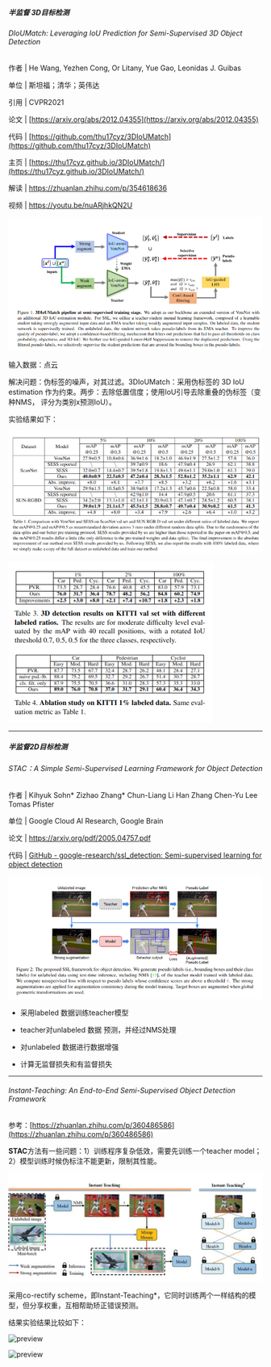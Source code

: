 ##### 半监督 3D目标检测

###### DIoUMatch: Leveraging IoU Prediction for Semi-Supervised 3D Object Detection

作者 | He Wang, Yezhen Cong, Or Litany, Yue Gao, Leonidas J. Guibas

单位 | 斯坦福；清华；英伟达

引用 | CVPR2021

论文 | [https://arxiv.org/abs/2012.04355](https://arxiv.org/abs/2012.04355)

代码 | [https://github.com/thu17cyz/3DIoUMatch](https://github.com/thu17cyz/3DIoUMatch)

主页 | [https://thu17cyz.github.io/3DIoUMatch/](https://thu17cyz.github.io/3DIoUMatch/)

解读 | https://zhuanlan.zhihu.com/p/354618636

视频 | https://youtu.be/nuARjhkQN2U

![](assets/2022-08-01-15-20-46-2022-08-01%2015-20-37%20的屏幕截图.png)

输入数据：点云

解决问题：伪标签的噪声，对其过滤。3DIoUMatch：采用伪标签的 3D IoU estimation 作为约束。两步：去除低置信度；使用IoU引导去除重叠的伪标签（变种NMS， 评分为类别x预测IoU）。

实验结果如下：

![](assets/2022-08-01-16-11-29-2022-08-01%2016-11-19%20的屏幕截图.png)

![](assets/2022-08-01-16-10-39-2022-08-01%2016-10-25%20的屏幕截图.png)

---

##### 半监督2D目标检测

###### STAC：A Simple Semi-Supervised Learning Framework for Object Detection

作者 | Kihyuk Sohn* Zizhao Zhang* Chun-Liang Li Han Zhang Chen-Yu Lee Tomas Pfister

单位 | Google Cloud AI Research, Google Brain

论文 | https://arxiv.org/pdf/2005.04757.pdf

代码 | [GitHub - google-research/ssl_detection: Semi-supervised learning for object detection](https://github.com/google-research/ssl_detection/)

![](assets/2022-08-01-15-52-47-2022-08-01%2015-52-36%20的屏幕截图.png)

- 采用labeled 数据训练teacher模型

- teacher对unlabeled 数据 预测，并经过NMS处理

- 对unlabeled 数据进行数据增强

- 计算无监督损失和有监督损失

---

###### Instant-Teaching: An End-to-End Semi-Supervised Object Detection Framework

参考：[https://zhuanlan.zhihu.com/p/360486586](https://zhuanlan.zhihu.com/p/360486586)

**STAC**方法有一些问题：1）训练程序复杂低效，需要先训练一个teacher model；2）模型训练时候伪标注不能更新，限制其性能。

![](assets/2022-08-01-16-02-15-2022-08-01%2016-01-58%20的屏幕截图.png)

采用co-rectify scheme，即Instant-Teaching*，它同时训练两个一样结构的模型，但分享权重，互相帮助矫正错误预测。

结果实验结果比较如下：

![preview](https://pic4.zhimg.com/v2-4927da0429a03cea01abb8d3675826e3_r.jpg)

![preview](https://pic1.zhimg.com/v2-e9745543c95540714b1a9ef409ab6f10_r.jpg)
